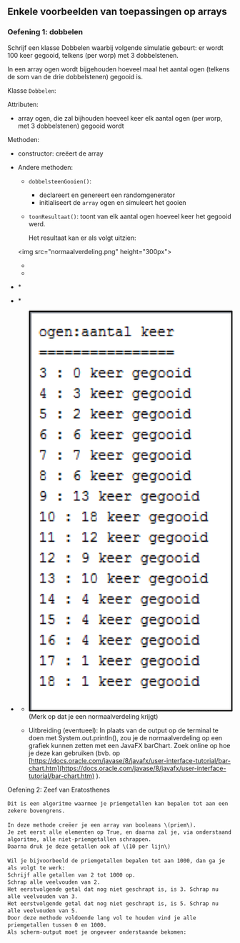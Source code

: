 ## Enkele voorbeelden van toepassingen op arrays

### Oefening 1: dobbelen

Schrijf een klasse Dobbelen waarbij volgende simulatie gebeurt: er wordt 100 keer gegooid, telkens \(per worp\) met 3 dobbelstenen.

In een array ogen wordt bijgehouden hoeveel maal het aantal ogen \(telkens de som van de drie dobbelstenen\) gegooid is.

Klasse `Dobbelen`:

Attributen:

* array ogen, die zal bijhouden hoeveel keer elk aantal ogen \(per worp, met 3 dobbelstenen\) gegooid wordt

Methoden:

* constructor: creëert de array
* Andere methoden:

  * `dobbelsteenGooien()`:
    * declareert en genereert een randomgenerator
    * initialiseert de `array` ogen en simuleert het gooien
  * `toonResultaat()`: toont van elk aantal ogen hoeveel keer het gegooid werd.

    Het resultaat kan er als volgt uitzien:

  &lt;img src="normaalverdeling.png" height="300px"&gt;

  * 
  * 

* \*

* \* 
* * ![](/assets/normaalverdeling.png)\(Merk op dat je een normaalverdeling krijgt\)

  * Uitbreiding \(eventueel\): In plaats van de output op de terminal te doen met System.out.println\(\), zou je de normaalverdeling op een grafiek kunnen zetten met een JavaFX barChart. Zoek online op hoe je deze kan gebruiken \(bvb. op [https://docs.oracle.com/javase/8/javafx/user-interface-tutorial/bar-chart.htm](https://docs.oracle.com/javase/8/javafx/user-interface-tutorial/bar-chart.htm) \).

Oefening 2: Zeef van Eratosthenes

```
Dit is een algoritme waarmee je priemgetallen kan bepalen tot aan een zekere bovengrens.

In deze methode creëer je een array van booleans \(priem\). 
Je zet eerst alle elementen op True, en daarna zal je, via onderstaand algoritme, alle niet‐priemgetallen schrappen. 
Daarna druk je deze getallen ook af \(10 per lijn\)

Wil je bijvoorbeeld de priemgetallen bepalen tot aan 1000, dan ga je als volgt te werk:
Schrijf alle getallen van 2 tot 1000 op.
Schrap alle veelvouden van 2.
Het eerstvolgende getal dat nog niet geschrapt is, is 3. Schrap nu alle veelvouden van 3.
Het eerstvolgende getal dat nog niet geschrapt is, is 5. Schrap nu alle veelvouden van 5.
Door deze methode voldoende lang vol te houden vind je alle priemgetallen tussen 0 en 1000.
Als scherm‐output moet je ongeveer onderstaande bekomen:
```



